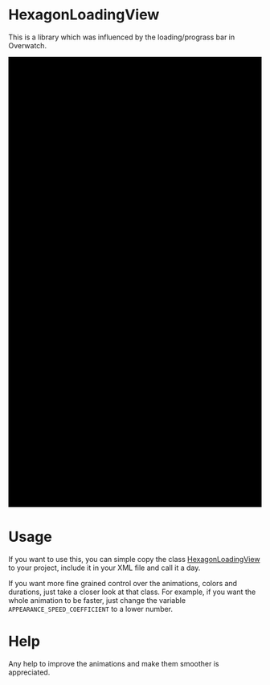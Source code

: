 # HexagonLoadingView
This is a library which was influenced by the loading/prograss bar in Overwatch.

![](/art/loading.gif)

# Usage
If you want to use this, you can simple copy the class [HexagonLoadingView](https://github.com/Agraphie/hexagonloadingview/blob/master/library/src/main/java/de/clemenskeppler/hexagonloadingview/HexagonLoadingView.java)
to your project, include it in your XML file and call it a day.

If you want more fine grained control over the animations, colors and durations, just take a closer look at that class.
For example, if you want the whole animation to be faster, just change the variable ```APPEARANCE_SPEED_COEFFICIENT``` to a lower number.

# Help
Any help to improve the animations and make them smoother is appreciated.